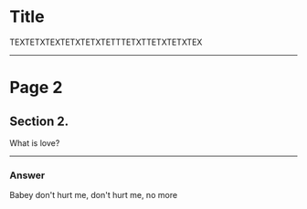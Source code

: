 # Title
TEXTETXTEXTETXTETXTETTTETXTTETXTETXTEX

---

# Page 2
## Section 2.
What is love?

---

### Answer
Babey don't hurt me, don't hurt me, no more
